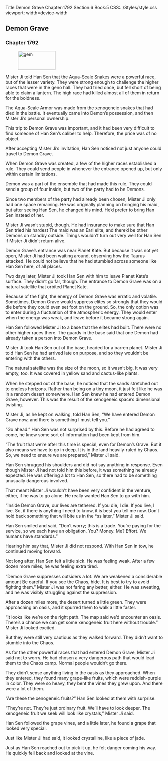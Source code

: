 Title:Demon Grave 
Chapter:1792 
Section:6 
Book:5 
CSS:../Styles/style.css 
viewport: width=device-width
  
## Demon Grave
### Chapter 1792
  
<figure>
	<img src="../Images/gem.gif" alt="gem" id="gem" width="120" height="60" />
</figure>
  

  
Mister Ji told Han Sen that the Aqua-Scale Snakes were a powerful race, but of the lesser variety. They were strong enough to challenge the higher races that were in the geno hall. They had tried once, but fell short of being able to claim a lantern. The high race had killed almost all of them in return for the boldness.

The Aqua-Scale Armor was made from the xenogeneic snakes that had died in the battle. It eventually came into Demon’s possession, and then Mister Ji’s personal ownership.

This trip to Demon Grave was important, and it had been very difficult to find someone of Han Sen’s caliber to help. Therefore, the price was of no object.

After accepting Mister Ji’s invitation, Han Sen noticed not just anyone could travel to Demon Grave.

When Demon Grave was created, a few of the higher races established a rule. They could send people in whenever the entrance opened up, but only within certain limitations.

Demon was a part of the ensemble that had made this rule. They could send a group of four inside, but two of the party had to be Demons.

Since two members of the party had already been chosen, Mister Ji only had one space remaining. He was originally planning on bringing his maid, but after seeing Han Sen, he changed his mind. He’d prefer to bring Han Sen instead of her.

Mister Ji wasn’t stupid, though. He had insurance to make sure that Han Sen tried his hardest The maid was an Earl elite, and there’d be other Demons on standby outside. Things wouldn’t turn out very well for Han Sen if Mister Ji didn’t return alive.

Demon Grave’s entrance was near Planet Kate. But because it was not yet open, Mister Ji had been waiting around, observing how the Taurus attacked. He could not believe that he had stumbled across someone like Han Sen here, of all places.

Two days later, Mister Ji took Han Sen with him to leave Planet Kate’s surface. They didn’t go far, though. The entrance to Demon Grave was on a natural satellite that orbited Planet Kate.

Because of the fight, the energy of Demon Grave was erratic and volatile. Sometimes, Demon Grave would suppress elites so strongly that they would die before they could even set foot on the ground. So, the only option was to enter during a fluctuation of the atmospheric energy. They would enter when the energy was weak, and leave before it became strong again.

Han Sen followed Mister Ji to a base that the elites had built. There were no other higher races there. The guards in the base said that one Demon had already taken a person into Demon Grave.

Mister Ji took Han Sen out of the base, headed for a barren planet. Mister Ji told Han Sen he had arrived late on purpose, and so they wouldn’t be entering with the others.

The natural satellite was the size of the moon, so it wasn’t big. It was very empty, too. It was covered in yellow sand and cactus-like plants.

When he stepped out of the base, he noticed that the sands stretched out to endless horizons. Rather than being on a tiny moon, it just felt like he was in a random desert somewhere. Han Sen knew he had entered Demon Grave, however. This was the result of the xenogeneic space’s dimensional twisting.

Mister Ji, as he kept on walking, told Han Sen, “We have entered Demon Grave now, and there is something I must tell you.”

“Go ahead.” Han Sen was not surprised by this. Before he had agreed to come, he knew some sort of information had been kept from him.

“The fruit that we’re after this time is special, even for Demon’s Grave. But it also means we have to go in deep. It is in the land heavily-ruled by Chaos. So, we need to ensure we are prepared,” Mister Ji said.

Han Sen shrugged his shoulders and did not say anything in response. Even though Mister Ji had not told him this before, it was something he already expected. He was offering a lot to Han Sen, so there had to be something unusually dangerous involved.

That meant Mister Ji wouldn’t have been very confident in the venture, either, if he was to go alone. He really wanted Han Sen to go with him.

“Inside Demon Grave, our lives are tethered. If you die, I die. If you live, I live. So, if there is anything I need to know, it is best you tell me now. Don’t hold back something that will bite us in the *ss later,” Mister Ji said.

Han Sen smiled and said, “Don’t worry; this is a trade. You’re paying for the service, so we each have an obligation. You? Money. Me? Effort. We humans have standards.”

Hearing him say that, Mister Ji did not respond. With Han Sen in tow, he continued moving forward.

Not long after, Han Sen felt a little sick. He was feeling weak. After a few dozen more miles, he was feeling extra tired.

“Demon Grave suppresses outsiders a lot. We are weakened a considerable amount Be careful. If you see the Chaos, hide. It is best to try to avoid fighting them.” Mister Ji was not faring any better, either. He was sweating, and he was visibly struggling against the suppression.

After a dozen miles more, the desert turned a little green. They were approaching an oasis, and it spurred them to walk a little faster.

“It looks like we’re on the right path. The map said we’d encounter an oasis. There’s a chance we can get some xenogeneic fruit here without trouble.” Mister Ji looked excited.

But they were still very cautious as they walked forward. They didn’t want to stumble into the Chaos.

As for the other powerful races that had entered Demon Grave, Mister Ji said not to worry. He had chosen a very dangerous path that would lead them to the Chaos camp. Normal people wouldn’t go there.

They didn’t sense anything living in the oasis as they approached. When they entered, they found many grape-like fruits, which were reddish-purple in color. They were so heavy, they bent the vines they grew upon. And there were a lot of them.

“Are these the xenogeneic fruits?” Han Sen looked at them with surprise.

“They’re not. They’re just ordinary fruit. We’ll have to look deeper. The xenogeneic fruit we seek will look like crystals,” Mister Ji said.

Han Sen followed the grape vines, and a little later, he found a grape that looked very special.

Just like Mister Ji had said, it looked crystalline, like a piece of jade.

Just as Han Sen reached out to pick it up, he felt danger coming his way. He quickly fell back and looked at the vine.